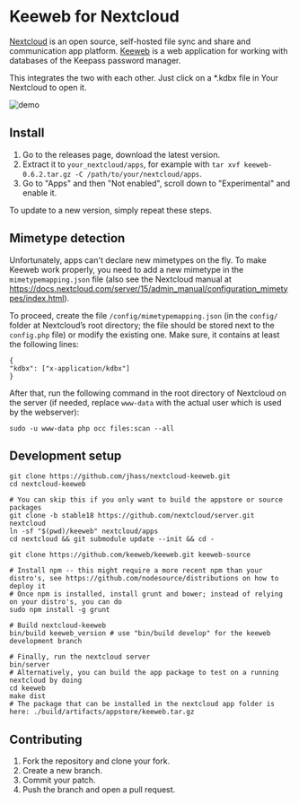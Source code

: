 # Keeweb for Nextcloud

[Nextcloud](https://nextcloud.com/) is an open source, self-hosted file sync and share and communication app platform.
[Keeweb](https://keeweb.info/) is a web application for working with databases of the Keepass password manager.

This integrates the two with each other. Just click on a \*.kdbx file in Your Nextcloud to open it.

![demo](https://cloud.aeshna.de/u/mrzyx/keeweb.gif)

## Install

1. Go to the releases page, download the latest version.
1. Extract it to `your_nextcloud/apps`, for example with `tar xvf keeweb-0.6.2.tar.gz -C /path/to/your/nextcloud/apps`.
1. Go to "Apps" and then "Not enabled", scroll down to "Experimental" and enable it.

To update to a new version, simply repeat these steps.

## Mimetype detection

Unfortunately, apps can't declare new mimetypes on the fly. To make
Keeweb work properly, you need to add a new mimetype in the
`mimetypemapping.json` file (also see the Nextcloud manual at
https://docs.nextcloud.com/server/15/admin_manual/configuration_mimetypes/index.html).

To proceed, create the file `/config/mimetypemapping.json` (in the `config/` folder at
Nextcloud’s root directory; the file should be stored next to the `config.php`
file) or modify the existing one. Make sure, it contains at least the following
lines:

    {
    "kdbx": ["x-application/kdbx"]
    }

After that, run the following command in the root directory of Nextcloud on the server
(if needed, replace `www-data` with the actual user which is used by the webserver):

    sudo -u www-data php occ files:scan --all

## Development setup

```
git clone https://github.com/jhass/nextcloud-keeweb.git
cd nextcloud-keeweb

# You can skip this if you only want to build the appstore or source packages
git clone -b stable18 https://github.com/nextcloud/server.git nextcloud
ln -sf "$(pwd)/keeweb" nextcloud/apps
cd nextcloud && git submodule update --init && cd -

git clone https://github.com/keeweb/keeweb.git keeweb-source

# Install npm -- this might require a more recent npm than your distro's, see https://github.com/nodesource/distributions on how to deploy it
# Once npm is installed, install grunt and bower; instead of relying on your distro's, you can do
sudo npm install -g grunt

# Build nextcloud-keeweb
bin/build keeweb_version # use "bin/build develop" for the keeweb development branch

# Finally, run the nextcloud server
bin/server
# Alternatively, you can build the app package to test on a running nextcloud by doing
cd keeweb
make dist
# The package that can be installed in the nextcloud app folder is here: ./build/artifacts/appstore/keeweb.tar.gz
```

## Contributing

1. Fork the repository and clone your fork.
1. Create a new branch.
1. Commit your patch.
1. Push the branch and open a pull request.
